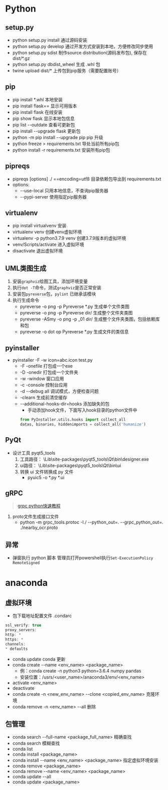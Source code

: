 # Python

## setup.py
- python setup.py install       通过源码安装
- python setup.py develop       通过开发方式安装到本地，方便修改同步使用
- python setup.py sdist         制作source distribution(源码发布包), 保存在 dist/*.gz
- python setup.py dbdist_wheel  生成 .whl 包
- twine upload dist/*           上传包到pip服务（需要配置账号）

## pip
- pip install *.whl             本地安装
- pip install flask==           显示可用版本
- pip install flask             在线安装
- pip show flask                显示本地包信息
- pip list --outdate            查看可更新包
- pip install --upgrade flask   更新包
- python -m pip install --upgrade pip       pip 升级
- python freeze > requirements.txt          导处当前所有pip包
- python install -r requirements.txt        安装所有pip包

## pipreqs
- pipreqs [options] ./ ==encoding=utf8  目录依赖包导出到 requirements.txt
- options:
    - --use-local           只用本地信息，不查询pip服务器
    - --pypi-server <url>   使用指定pip服务器

## virtualenv
- pip install virtualvenv           安装
- virtualenv venv                   创建venv虚拟环境
- virtualenv -p python3.7.9 venv    创建3.7.9版本的虚拟环境
- venv/Scripts/activate             进入虚拟环境
- disactivate                       退出虚拟环境

## UML类图生成
1. 安装`graphviz`绘图工具，添加环境变量
2. 执行`dot -T`命令，测试`graphviz`是否正常安装
3. 安装包`pyreverse`包，`pylint` 已继承该模块
4. 执行生成命令
    - pyreverse -o png -p Pyreverse *.py    生成单个文件类图
    - pyreverse -o png -p Pyreverse dir/    生成整个文件夹类图
    - pyreverse -ASmy -o png -p _01 dir/    生成整个文件夹类图，包括依赖库和包
    - pyreverse -o dot op Pyreverse *.py    生成文件的类信息

## pyinstaller
- pyinstaller -F -w icon=abc.icon test.py
    - -F  -onefile  打包成一个exe
    - -D  -onedir   打包成一个文件夹
    - -w  -window   窗口应用
    - -c  -console  控制台应用
    - -d --debug all 调试模式，方便检查问题
    - -clearn       生成前清空缓存
    - --additional-hooks-dir=hooks      添加缺失的包
        - 手动添加hook文件，下面写入hook目录的python文件中
        ```python
        from PyInstaller.utils.hooks import collect_all
        datas, binaries, hiddenimports = collect_all('humanize')
        ```

## PyQt
- 设计工具 pyqt5_tools
    1. 工具路径： \Lib\site-packages\pyqt5_tools\Qt\bin\designer.exe
    2. ui路径： \Lib\site-packages\pyqt5_tools\Qt\bin\ui
    3. 转换 ui 文件转换成 py 文件
        - pyuic5 -o *.py *.ui

## gRPC
> [grpc python快速教程](http://tizi365.com/archives/400.html)
1. proto文件生成接口文件
    - python -m grpc_tools.protoc -I./ --python_out=. --grpc_python_out=. ./nearby_ocr.proto


## 异常
- 弹窗执行 python 脚本      管理员打开powershell执行`Set-ExecutionPolicy RemoteSigned`


# anaconda
## 虚拟环境
- 包下载地址配置文件 .condarc
```c
ssl_verify: true
proxy_servers:
http: *
https: *
channels:
* defaults
```
- conda update conda        更新
- conda create --name <env_name> <package_name>
    - 例：conda create -n python3 python=3.6.4 numpy pandas
    - 安装位置：/usrs/<user_name>/anaconda3/env/<env_name>
- activate <env_name>
- deactivate
- conda create -n <new_env_name> --clone <copied_env_name>  克隆环境
- conda remove -n <env_name> --all                          删除

## 包管理
- conda search --full-name <package_full_name>  精确查找
- conda search <str>                            模糊查找
- conda list
- conda install <package_name>
- conda install --name <env_name> <package_name>    指定虚拟环境安装
- conda remove <package_name>
- conda remove --name <env_name> <package_name>
- conda update --all
- conda update <package_name>